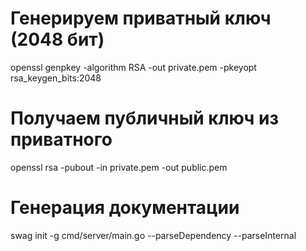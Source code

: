 
# Генерируем приватный ключ (2048 бит)
openssl genpkey -algorithm RSA -out private.pem -pkeyopt rsa_keygen_bits:2048

# Получаем публичный ключ из приватного
openssl rsa -pubout -in private.pem -out public.pem

# Генерация документации 
swag init -g cmd/server/main.go --parseDependency --parseInternal 